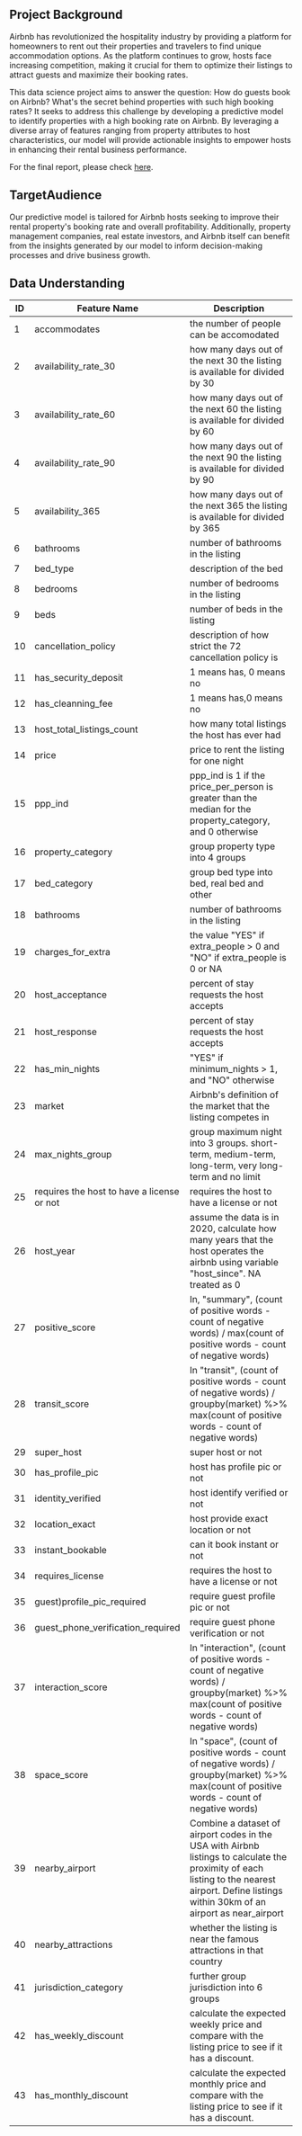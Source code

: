 

## Project Background

  Airbnb has revolutionized the hospitality industry by providing a platform for homeowners to rent out their properties and travelers to find unique accommodation options. As the platform continues to grow, hosts face increasing competition, making it crucial for them to optimize their listings to attract guests and maximize their booking rates.

  This data science project aims to answer the question: How do guests book on Airbnb? What's the secret behind properties with such high booking rates? It seeks to address this challenge by developing a predictive model to identify properties with a high booking rate on Airbnb. By leveraging a diverse array of features ranging from property attributes to host characteristics, our model will provide actionable insights to empower hosts in enhancing their rental business performance.

  For the final report, please check [here](https://drive.google.com/file/d/1ak_LzncgwwJsaY078Mlb0c7nb968e3Um/view?usp=sharing).

## TargetAudience
Our predictive model is tailored for Airbnb hosts seeking to improve their rental property's booking rate and overall profitability. Additionally, property management companies, real estate investors, and Airbnb itself can benefit from the insights generated by our model to inform decision-making processes and drive business growth.

## Data Understanding

| ID | Feature Name | Description |
| --- | --- | --- |
| 1 | accommodates | the number of people can be accomodated
| 2 | availability_rate_30 | how many days out of the next 30 the listing is available for divided by 30
| 3 | availability_rate_60 | how many days out of the next 60 the listing is available for divided by 60
| 4 | availability_rate_90 | how many days out of the next 90 the listing is available for divided by 90
| 5 | availability_365 | how many days out of the next 365 the listing is available for divided by 365
| 6 | bathrooms | number of bathrooms in the listing
| 7 | bed_type | description of the bed
| 8 | bedrooms | number of bedrooms in the listing
| 9 | beds | number of beds in the listing
| 10 | cancellation_policy | description of how strict the 72 cancellation policy is
| 11 | has_security_deposit | 1 means has, 0 means no
| 12 | has_cleanning_fee | 1 means has,0 means no
| 13 | host_total_listings_count | how many total listings the host has ever had
| 14 | price | price to rent the listing for one night
| 15 | ppp_ind | ppp_ind is 1 if the price_per_person is greater than the median for the property_category, and 0 otherwise
| 16 | property_category | group property type into 4 groups
| 17 | bed_category | group bed type into bed, real bed and other
| 18 | bathrooms | number of bathrooms in the listing
| 19 | charges_for_extra | the value "YES" if extra_people > 0 and "NO" if extra_people is 0 or NA
| 20 | host_acceptance | percent of stay requests the host accepts
| 21 | host_response | percent of stay requests the host accepts
| 22 | has_min_nights | "YES" if minimum_nights > 1, and "NO" otherwise
| 23 | market | Airbnb's definition of the market that the listing competes in
| 24 | max_nights_group | group maximum night into 3 groups. short-term, medium-term, long-term, very long-term and no limit
| 25 | requires the host to have a license or not | requires the host to have a license or not
| 26 | host_year | assume the data is in 2020, calculate how many years that the host operates the airbnb using variable "host_since". NA treated as 0
| 27 | positive_score | In, "summary", (count of positive words - count of negative words) / max(count of positive words - count of negative words)
| 28 | transit_score | In "transit", (count of positive words - count of negative words) / groupby(market) %>% max(count of positive words - count of negative words)
| 29 | super_host | super host or not
| 30 | has_profile_pic | host has profile pic or not
| 31 | identity_verified | host identify verified or not
| 32 | location_exact | host provide exact location or not
| 33 | instant_bookable | can it book instant or not
| 34 | requires_license | requires the host to have a license or not
| 35 | guest)profile_pic_required | require guest profile pic or not
| 36 | guest_phone_verification_required | require guest phone verification or not
| 37 | interaction_score | In "interaction", (count of positive words - count of negative words) / groupby(market) %>% max(count of positive words - count of negative words)
| 38 | space_score | In "space", (count of positive words - count of negative words) / groupby(market) %>% max(count of positive words - count of negative words)
| 39 | nearby_airport | Combine a dataset of airport codes in the USA with Airbnb listings to calculate the proximity of each listing to the nearest airport. Define listings within 30km of an airport as near_airport
| 40 | nearby_attractions | whether the listing is near the famous attractions in that country
| 41 | jurisdiction_category | further group jurisdiction into 6 groups
| 42 | has_weekly_discount | calculate the expected weekly price and compare with the listing price to see if it has a discount.
| 43 | has_monthly_discount | calculate the expected monthly price and compare with the listing price to see if it has a discount.




